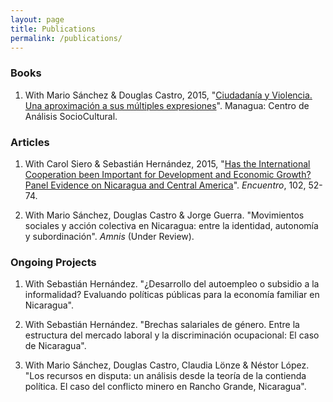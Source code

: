 ```yaml
---
layout: page
title: Publications
permalink: /publications/
---
```


### Books
1. With Mario Sánchez & Douglas Castro, 2015, "[Ciudadanía y Violencia. Una aproximación a sus múltiples expresiones](http://biblioteca.clacso.edu.ar/Nicaragua/casc-uca/20150313124733/Ciudadania-y-violencia.pdf)". Managua: Centro de Análisis SocioCultural.

### Articles
1. With Carol Siero & Sebastián Hernández, 2015, "[Has the International Cooperation been Important for Development and Economic Growth? Panel Evidence on Nicaragua and Central America](http://www.uca.edu.ni/2/images/Revista-Encuentro/Revistas/e102/art-5.pdf)". _Encuentro_, 102, 52-74.

2. With Mario Sánchez, Douglas Castro & Jorge Guerra. "Movimientos sociales y acción colectiva en Nicaragua: entre la identidad, autonomía y subordinación". _Amnis_ (Under Review).

### Ongoing Projects

1. With Sebastián Hernández. "¿Desarrollo del autoempleo o subsidio a la informalidad? Evaluando políticas públicas para la economía familiar en Nicaragua".

2. With Sebastián Hernández. "Brechas salariales de género. Entre la estructura del mercado laboral y la discriminación ocupacional: El caso de Nicaragua".

3. With Mario Sánchez, Douglas Castro, Claudia Lönze & Néstor López. "Los recursos en disputa: un análisis desde la teoría de la contienda política. El caso del conflicto minero en Rancho Grande, Nicaragua".
